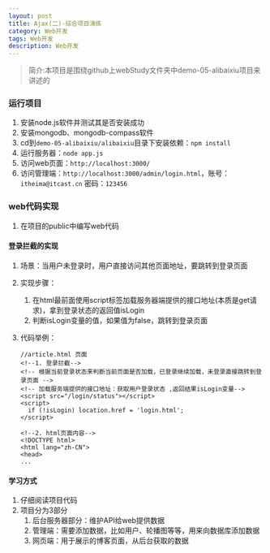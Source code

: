 ```yaml
---
layout: post
title: Ajax(二)-综合项目演练
category: Web开发
tags: Web开发
description: Web开发
--- 
```


> 简介:本项目是围绕github上webStudy文件夹中demo-05-alibaixiu项目来讲述的

### 运行项目
1. 安装node.js软件并测试其是否安装成功
2. 安装mongodb、mongodb-compass软件
3. cd到`demo-05-alibaixiu/alibaixiu`目录下安装依赖：`npm install`
4. 运行服务器：`node app.js`
5. 访问web页面：`http://localhost:3000/`
6. 访问管理端：`http://localhost:3000/admin/login.html`，账号：`itheima@itcast.cn` 密码：`123456`

### web代码实现
1. 在项目的public中编写web代码

#### 登录拦截的实现
1. 场景：当用户未登录时，用户直接访问其他页面地址，要跳转到登录页面
2. 实现步骤：
    1. 在html最前面使用script标签加载服务器端提供的接口地址(本质是get请求)，拿到登录状态的返回值isLogin
    2. 判断isLogin变量的值，如果值为false，跳转到登录页面
3. 代码举例：
    
    ```
    //article.html 页面
    <!--1. 登录拦截-->
    <!-- 根据当前登录状态来判断当前页面是否加载，已登录继续加载，未登录直接跳转到登录页面 -->
    <!-- 加载服务端提供的接口地址：获取用户登录状态 ,返回结果isLogin变量-->
    <script src="/login/status"></script>
    <script>
      if (!isLogin) location.href = 'login.html';
    </script>
    
    <!--2. html页面内容-->
    <!DOCTYPE html>
    <html lang="zh-CN">
    <head>
    ...
    ```

#### 学习方式
1. 仔细阅读项目代码
2. 项目分为3部分
    1. 后台服务器部分：维护API给web提供数据
    2. 管理端：需要添加数据，比如用户、轮播图等等，用来向数据库添加数据
    3. 网页端：用于展示的博客页面，从后台获取的数据


